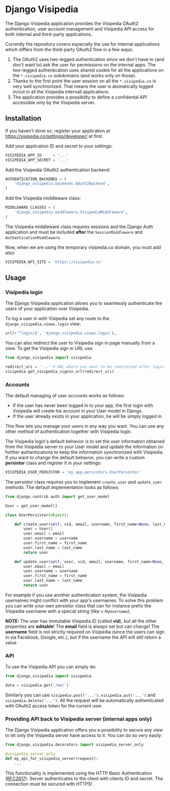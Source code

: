 # Django Visipedia

The Django Visipedia application provides the Visipedia OAuth2 authentication, user account management and Visipedia API access for both internal and third-party applications.

Currently the repository covers especially the use for internal applications which differs from the third-party OAuth2 flow in a few ways:

1. The OAuth2 uses two-legged authentication since we don't have to (and don't want to) ask the user for permissions on the internal apps. The two-legged authentication uses shared cookie for all the applications on the `*.visipedia.co` subdomains (and works only on those).
2. Thanks to the first point the user session on all the `*.visipedia.co` is very well synchronized. That means the user is atomatically logged in/out in all the Visipedia internall applications.
3. The application provides a possibility to define a confidental API accessible only by the Visipedia server.

## Installation
If you haven't done so, register your application at https://visipedia.co/settings/developer/ at first.

Add your application ID and secret to your settings:
```python
VISIPEDIA_APP_ID     = '...'
VISIPEDIA_APP_SECRET = '...'
```

Add the Visipedia OAuth2 authentication backend:
```python
AUTHENTICATION_BACKENDS = (
	'django_visipedia.backends.OAuth2Backend',
)
```

Add the Visipedia middleware class:
```python
MIDDLEWARE_CLASSES = (
	'django_visipedia.middleware.VisipediaMiddleware',
)
```

The Visipedia middleware class requires sessions and the Django Auth application and must be included **after** the `SessionMiddleware` and `AuthenticationMiddleware`.

Now, when we are using the temporary visipedia.co domain, you must add also:
```python
VISIPEDIA_API_SITE = 'https://visipedia.co'
```

## Usage

### Visipedia login
The Django Visipedia application allows you to seamlessly authenticate the users of your application over Visipedia.

To log a user in with Visipedia set any route to the  `django_visipedia.views.login` view:
```python
url(r'^login/$', 'django_visipedia.views.login'),
```

You can also redirect the user to Visipedia sign in page manually from a view. To get the Visipedia sign in URL use:
```python
from django_visipedia import visipedia

redirect_uri = '...' # URL where you want to be redirected after login (must be absolute)
visipedia.get_visipedia_signin_url(redirect_uri)
```

### Accounts
The default managing of user accounts works as follows:
* If the user has never been logged in to your app, the first login with Visipedia will create his account in your User model in Django.
* If the user already exists in your application, he will be simply logged in.

This flow lets you manage your users in any way you want. You can use any other method of authentication together with Visipedia login.

The Visipedia login's default behavior is to set the user information obtained from the Visipedia server to your User model and update the information on further authentications to keep the information synchronized with Visipedia. If you want to change the default behavior, you can write a custom **persistor** class and register it in your settings:
```python
VISIPEDIA_USER_PERSISTOR = 'my_app.persistors.UserPersistor'
```

The persistor class requires you to implement `create_user` and `update_user` methods. The default implementation looks as follows:
```python
from django.contrib.auth import get_user_model

User = get_user_model()

class UserPersistor(object):

	def create_user(self, vid, email, username, first_name=None, last_name=None):
		user = User()
		user.email = email
		user.username = username
		user.first_name = first_name
		user.last_name = last_name
		return user

	def update_user(self, user, vid, email, username, first_name=None, last_name=None):
		user.email = email
		user.username = username
		user.first_name = first_name
		user.last_name = last_name
		return user
```
For example if you use another authentication system, the Visipedia usernames might conflict with your app's usernames. To solve this problem you can write your own persistor class that can for instance prefix the Visipedia username with a special string (like `v:MyUsername`).

**NOTE:** The user has immutable Visipedia ID (called **vid**), but all the other properties are **editable**! The **email** field is always set but can change! The **username** field is not strictly required on Visipedia (since the users can sign in via Facebook, Google, etc.), but if the username the API will still return a value 

### API
To use the Visipedia API you can simply do:
```python
from django_visipedia import visipedia

data = visipedia.get('/me/')
```

Similarly you can use `visipedia.post('...')`, `visipedia.put('...')` and `visipedia.delete('...')`. All the request will be automatically authenticated with OAuth2 access token for the current user.

### Providing API back to Visipedia server (internal apps only)
The Django Visipedia application offers you a possibility to secure any view to let only the Visipedia server have access to it. You can do so very easily:

```python
from django_visipedia.decorators import visipedia_server_only

@visipedia_server_only
def my_api_for_visipedia_server(request):
	...
```

This functionality is implemented using the HTTP Basic Authentication ([RFC2617](http://tools.ietf.org/html/rfc2617)). Server authenticates to the client with clients ID and secret. The connection must be secured with HTTPS!
